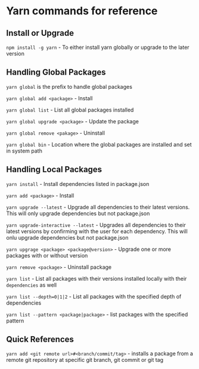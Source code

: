 # Yarn commands for reference

## Install or Upgrade
`npm install -g yarn` - To either install yarn globally or upgrade to the later version

## Handling Global Packages

`yarn global` is the prefix to handle global packages

`yarn global add <package>` - Install

`yarn global list` - List all global packages installed

`yarn global upgrade <package>` - Update the package

`yarn global remove <pakage>` - Uninstall

`yarn global bin` - Location where the global packages are installed and set in system path

## Handling Local Packages

`yarn install` - Install dependencies listed in package.json

`yarn add <package>` - Install

`yarn upgrade --latest` - Upgrade all dependencies to their latest versions. This will only upgrade dependencies but not package.json

`yarn upgrade-interactive --latest` - Upgrades all dependencies to their latest versions by confirming with the user for each dependency. This will onlu upgrade dependencies but not package.json

`yarn upgrage <package> <package@version>` - Upgrade one or more packages with or without version

`yarn remove <package>` - Uninstall package

`yarn list` - List all packages with their versions installed locally with their `dependencies` as well

`yarn list --depth=0|1|2` - List all packages with the specified depth of dependencies

`yarn list --pattern <package|package>` - list packages with the specified pattern

## Quick References

`yarn add <git remote url>#<branch/commit/tag>` - installs a package from a remote git repository at specific git branch, git commit or git tag

